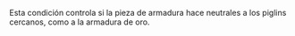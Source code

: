 Esta condición controla si la pieza de armadura hace neutrales a los piglins cercanos, como a la armadura de oro.